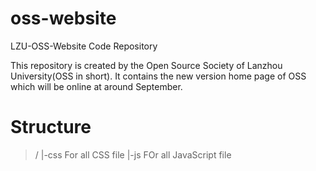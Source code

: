 # oss-website
LZU-OSS-Website Code Repository

This repository is created by the Open Source Society of Lanzhou University(OSS in short). It contains the new version home page of OSS which will be online at around September.

# Structure
>/
>|-css      For all CSS file
>|-js       FOr all JavaScript file
